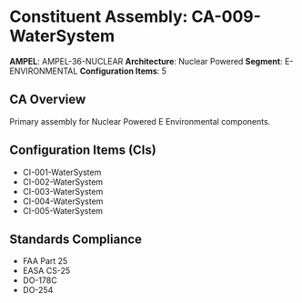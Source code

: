 # Constituent Assembly: CA-009-WaterSystem

**AMPEL**: AMPEL-36-NUCLEAR
**Architecture**: Nuclear Powered
**Segment**: E-ENVIRONMENTAL
**Configuration Items**: 5

## CA Overview
Primary assembly for Nuclear Powered E Environmental components.

## Configuration Items (CIs)
- CI-001-WaterSystem
- CI-002-WaterSystem
- CI-003-WaterSystem
- CI-004-WaterSystem
- CI-005-WaterSystem

## Standards Compliance
- FAA Part 25
- EASA CS-25
- DO-178C
- DO-254
